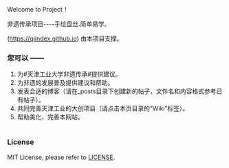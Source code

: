 Welcome to  Project！

非遗传承项目----手绘盘丝.简单易学。

 (https://qiindex.github.io) 由本项目支撑。

### 您可以 ——

1. 为#天津工业大学非遗传承#提供建议。
2. 为非遗的发展普及提供建议和帮助。
3. 发表合适的博客（请在_posts目录下创建新的帖子，文件名和内容格式参考已有帖子）。
4. 共同完善天津工业的大创项目（请点击本页目录的“Wiki"标签）。
5. 帮助美化、完善本网站。

#
### License

MIT License, please refer to [LICENSE](https://qiindex.com/globien/qiindex.github.io/blob/master/LICENSE).
